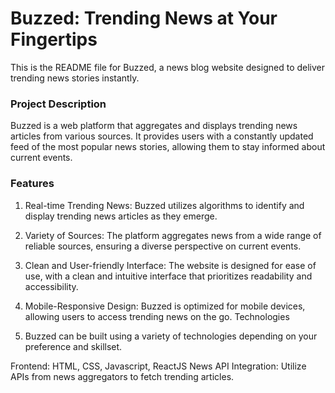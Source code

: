 # Buzzed: Trending News at Your Fingertips

This is the README file for Buzzed, a news blog website designed to deliver trending news stories instantly.

### Project Description

Buzzed is a web platform that aggregates and displays trending news articles from various sources. It provides users with a constantly updated feed of the most popular news stories, allowing them to stay informed about current events.

### Features

1. Real-time Trending News: Buzzed utilizes algorithms to identify and display trending news articles as they emerge.

2. Variety of Sources: The platform aggregates news from a wide range of reliable sources, ensuring a diverse perspective on current events.

3. Clean and User-friendly Interface: The website is designed for ease of use, with a clean and intuitive interface that prioritizes readability and accessibility.

4. Mobile-Responsive Design: Buzzed is optimized for mobile devices, allowing users to access trending news on the go.
Technologies

5. Buzzed can be built using a variety of technologies depending on your preference and skillset.

Frontend: HTML, CSS, Javascript, ReactJS
News API Integration: Utilize APIs from news aggregators to fetch trending articles.